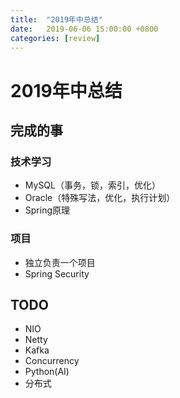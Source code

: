 ```yaml
---
title:  "2019年中总结"
date:   2019-06-06 15:00:00 +0800
categories: [review]
---
```


# 2019年中总结

## 完成的事

### 技术学习
* MySQL（事务，锁，索引，优化）
* Oracle（特殊写法，优化，执行计划）
* Spring原理

### 项目

* 独立负责一个项目
* Spring Security

<!--more-->

## TODO

* NIO
* Netty
* Kafka
* Concurrency
* Python(AI)
* 分布式
